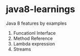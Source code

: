 # java8-learnings
Java 8 features by examples
1. Funcationl Interface
2. Method Reference
3. Lambda expression
4. Streams
